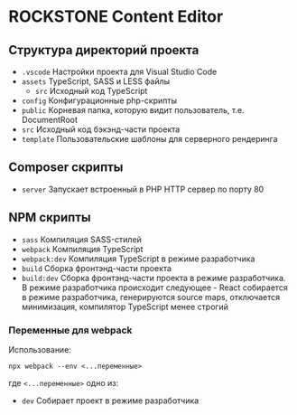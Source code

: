 # ROCKSTONE Content Editor

## Структура директорий проекта
- `.vscode` Настройки проекта для Visual Studio Code
- `assets` TypeScript, SASS и LESS файлы
	- `src` Исходный код TypeScript
- `config` Конфигурационные php-скрипты
- `public` Корневая папка, которую видит пользователь, т.е. DocumentRoot
- `src` Исходный код бэкэнд-части проекта
- `template` Пользовательские шаблоны для серверного рендеринга

## Composer скрипты
- `server` Запускает встроенный в PHP HTTP сервер по порту 80

## NPM скрипты
- `sass` Компиляция SASS-стилей
- `webpack` Компиляция TypeScript
- `webpack:dev` Компиляция TypeScript в режиме разработчика
- `build` Сборка фронтэнд-части проекта
- `build:dev` Сборка фронтэнд-части проекта в режиме разработчика. В режиме разработчика происходит следующее - React собирается в режиме разработчика, генерируются source maps, отключается минимизация, компилятор TypeScript менее строгий

### Переменные для webpack
Использование:
```
npx webpack --env <...переменные>
```
где `<...переменные>` одно из:
- `dev` Собирает проект в режиме разработчика
